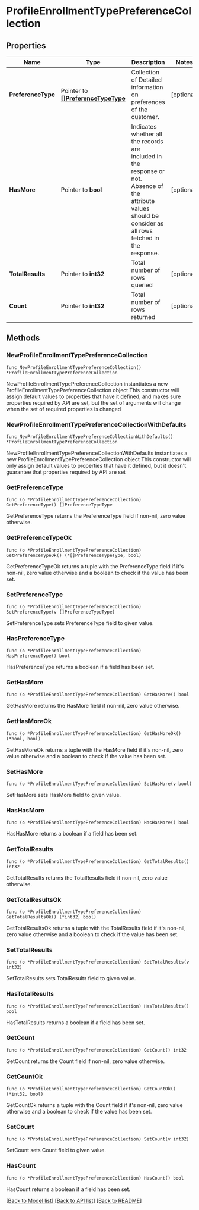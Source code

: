 # ProfileEnrollmentTypePreferenceCollection

## Properties

Name | Type | Description | Notes
------------ | ------------- | ------------- | -------------
**PreferenceType** | Pointer to [**[]PreferenceTypeType**](PreferenceTypeType.md) | Collection of Detailed information on preferences of the customer. | [optional] 
**HasMore** | Pointer to **bool** | Indicates whether all the records are included in the response or not. Absence of the attribute values should be consider as all rows fetched in the response. | [optional] 
**TotalResults** | Pointer to **int32** | Total number of rows queried | [optional] 
**Count** | Pointer to **int32** | Total number of rows returned | [optional] 

## Methods

### NewProfileEnrollmentTypePreferenceCollection

`func NewProfileEnrollmentTypePreferenceCollection() *ProfileEnrollmentTypePreferenceCollection`

NewProfileEnrollmentTypePreferenceCollection instantiates a new ProfileEnrollmentTypePreferenceCollection object
This constructor will assign default values to properties that have it defined,
and makes sure properties required by API are set, but the set of arguments
will change when the set of required properties is changed

### NewProfileEnrollmentTypePreferenceCollectionWithDefaults

`func NewProfileEnrollmentTypePreferenceCollectionWithDefaults() *ProfileEnrollmentTypePreferenceCollection`

NewProfileEnrollmentTypePreferenceCollectionWithDefaults instantiates a new ProfileEnrollmentTypePreferenceCollection object
This constructor will only assign default values to properties that have it defined,
but it doesn't guarantee that properties required by API are set

### GetPreferenceType

`func (o *ProfileEnrollmentTypePreferenceCollection) GetPreferenceType() []PreferenceTypeType`

GetPreferenceType returns the PreferenceType field if non-nil, zero value otherwise.

### GetPreferenceTypeOk

`func (o *ProfileEnrollmentTypePreferenceCollection) GetPreferenceTypeOk() (*[]PreferenceTypeType, bool)`

GetPreferenceTypeOk returns a tuple with the PreferenceType field if it's non-nil, zero value otherwise
and a boolean to check if the value has been set.

### SetPreferenceType

`func (o *ProfileEnrollmentTypePreferenceCollection) SetPreferenceType(v []PreferenceTypeType)`

SetPreferenceType sets PreferenceType field to given value.

### HasPreferenceType

`func (o *ProfileEnrollmentTypePreferenceCollection) HasPreferenceType() bool`

HasPreferenceType returns a boolean if a field has been set.

### GetHasMore

`func (o *ProfileEnrollmentTypePreferenceCollection) GetHasMore() bool`

GetHasMore returns the HasMore field if non-nil, zero value otherwise.

### GetHasMoreOk

`func (o *ProfileEnrollmentTypePreferenceCollection) GetHasMoreOk() (*bool, bool)`

GetHasMoreOk returns a tuple with the HasMore field if it's non-nil, zero value otherwise
and a boolean to check if the value has been set.

### SetHasMore

`func (o *ProfileEnrollmentTypePreferenceCollection) SetHasMore(v bool)`

SetHasMore sets HasMore field to given value.

### HasHasMore

`func (o *ProfileEnrollmentTypePreferenceCollection) HasHasMore() bool`

HasHasMore returns a boolean if a field has been set.

### GetTotalResults

`func (o *ProfileEnrollmentTypePreferenceCollection) GetTotalResults() int32`

GetTotalResults returns the TotalResults field if non-nil, zero value otherwise.

### GetTotalResultsOk

`func (o *ProfileEnrollmentTypePreferenceCollection) GetTotalResultsOk() (*int32, bool)`

GetTotalResultsOk returns a tuple with the TotalResults field if it's non-nil, zero value otherwise
and a boolean to check if the value has been set.

### SetTotalResults

`func (o *ProfileEnrollmentTypePreferenceCollection) SetTotalResults(v int32)`

SetTotalResults sets TotalResults field to given value.

### HasTotalResults

`func (o *ProfileEnrollmentTypePreferenceCollection) HasTotalResults() bool`

HasTotalResults returns a boolean if a field has been set.

### GetCount

`func (o *ProfileEnrollmentTypePreferenceCollection) GetCount() int32`

GetCount returns the Count field if non-nil, zero value otherwise.

### GetCountOk

`func (o *ProfileEnrollmentTypePreferenceCollection) GetCountOk() (*int32, bool)`

GetCountOk returns a tuple with the Count field if it's non-nil, zero value otherwise
and a boolean to check if the value has been set.

### SetCount

`func (o *ProfileEnrollmentTypePreferenceCollection) SetCount(v int32)`

SetCount sets Count field to given value.

### HasCount

`func (o *ProfileEnrollmentTypePreferenceCollection) HasCount() bool`

HasCount returns a boolean if a field has been set.


[[Back to Model list]](../README.md#documentation-for-models) [[Back to API list]](../README.md#documentation-for-api-endpoints) [[Back to README]](../README.md)


